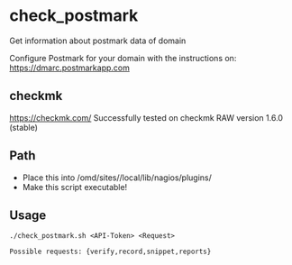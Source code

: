 # check_postmark
Get information about postmark data of domain

Configure Postmark for your domain with the instructions on:
https://dmarc.postmarkapp.com

checkmk
--------
https://checkmk.com/
Successfully tested on checkmk RAW version 1.6.0 (stable)

Path
----
- Place this into /omd/sites/<SITE>/local/lib/nagios/plugins/
- Make this script executable!

Usage
----

```
./check_postmark.sh <API-Token> <Request>
  
Possible requests: {verify,record,snippet,reports}
```
